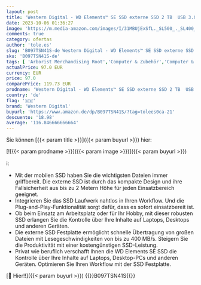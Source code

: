 ```yaml
---
layout: post
title: 'Western Digital - WD Elements™ SE SSD externe SSD 2 TB  USB 3.0-Schnittstelle  Plug-and-Play  400 MB/s Lesegeschwindigkeit  Grau'
date: 2023-10-06 01:36:27
image: 'https://m.media-amazon.com/images/I/31MBUjExSfL._SL500_._SL400_.jpg'
comments: true
category: ofertas
author: 'tole.es'
slug: 'B097TSN41S-de Western Digital - WD Elements™ SE SSD externe SSD 2 TB USB...'
sku: 'B097TSN41S-de'
tags: [ 'Arborist Merchandising Root','Computer & Zubehör','Computer & Zubehör: Produkte mit Umwelt-Label','Datenspeicher','Externe Datenspeicher','Externe SSD','Self Service','Special Features Stores','a4cbee59-f823-40fe-831a-7de64f655f6f_0','a4cbee59-f823-40fe-831a-7de64f655f6f_1301','western digital','🇩🇪', ]
actualPrice: 97.0 EUR
currency: EUR
price: 97.0
comparePrice: 119.73 EUR
prodname: 'Western Digital - WD Elements™ SE SSD externe SSD 2 TB  USB 3.0-Schnittstelle  Plug-and-Play  400 MB/s Lesegeschwindigkeit  Grau'
country: 'de'
flag: '🇩🇪'
brand: 'Western Digital'
buyurl: 'https://www.amazon.de/dp/B097TSN41S/?tag=tolees0ca-21'
descuento: '18.98'
average: '116.846666666664'
---
```


Sie können [{{< param title >}}]({{< param buyurl >}}) hier:

[![{{< param prodname >}}]({{< param image >}})]({{< param buyurl >}})

ℹ️:

- Mit der mobilen SSD haben Sie die wichtigsten Dateien immer griffbereit. Die externe SSD ist durch das kompakte Design und ihre Fallsicherheit aus bis zu 2 Metern Höhe für jeden Einsatzbereich geeignet.
- Integrieren Sie das SSD Laufwerk nahtlos in Ihren Workflow. Und die Plug-and-Play-Funktionalität sorgt dafür, dass es sofort einsatzbereit ist.
- Ob beim Einsatz am Arbeitsplatz oder für Ihr Hobby, mit dieser robusten SSD erlangen Sie die Kontrolle über Ihre Inhalte auf Laptops, Desktops und anderen Geräten.
- Die externe SSD Festplatte ermöglicht schnelle Übertragung von großen Dateien mit Lesegeschwindigkeiten von bis zu 400 MB/s. Steigern Sie die Produktivität mit einer kostengünstigen SSD-Leistung.
- Privat wie beruflich verschafft Ihnen die WD Elements SE SSD die Kontrolle über Ihre Inhalte auf Laptops, Desktop-PCs und anderen Geräten. Optimieren Sie Ihren Workflow mit der SSD Festplatte.

[🛒 Hier!!]({{< param buyurl >}})
{{<world>}}B097TSN41S{{</world>}}
